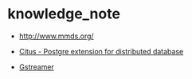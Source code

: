 # knowledge_note

+ http://www.mmds.org/

+ [Citus - Postgre extension for distributed database](https://github.com/citusdata/citus)
+ [Gstreamer](https://sahilchachra.medium.com/all-you-want-to-get-started-with-gstreamer-in-python-2276d9ed548e)
